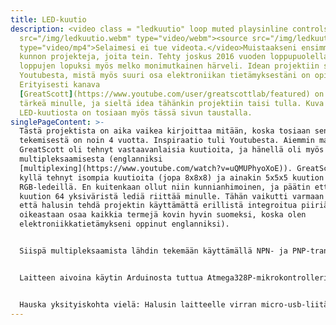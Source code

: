 ```yaml
---
title: LED-kuutio
description: <video class = "ledkuutio" loop muted playsinline controls><source
  src="/img/ledkuutio.webm" type="video/webm"><source src="/img/ledkuutio.mp4"
  type="video/mp4">Selaimesi ei tue videota.</video>Muistaakseni ensimmäisiä
  kunnon projekteja, joita tein. Tehty joskus 2016 vuoden loppupuolella. On
  loppujen lopuksi myös melko monimutkainen härveli. Idean projektiin sain
  Youtubesta, mistä myös suuri osa elektroniikan tietämyksestäni on opittu.
  Erityisesti kanava
  [GreatScott](https://www.youtube.com/user/greatscottlab/featured) on ollut
  tärkeä minulle, ja sieltä idea tähänkin projektiin taisi tulla. Kuva
  LED-kuutiosta on tosiaan myös tässä sivun taustalla.
singlePageContent: >-
  Tästä projektista on aika vaikea kirjoittaa mitään, koska tosiaan sen
  tekemisestä on noin 4 vuotta. Inspiraatio tuli Youtubesta. Aiemmin mainittu
  GreatScott oli tehnyt vastaavanlaisia kuutioita, ja hänellä oli myös video
  multipleksaamisesta (englanniksi
  [multiplexing](https://www.youtube.com/watch?v=uQMUPhyoXoE)). GreatScott oli
  kyllä tehnyt isompia kuutioita (jopa 8x8x8) ja ainakin 5x5x5 kuution
  RGB-ledeillä. En kuitenkaan ollut niin kunnianhimoinen, ja päätin että 4x4x4
  kuution 64 yksiväristä lediä riittää minulle. Tähän vaikutti varmaan myös se,
  että halusin tehdä projektin käyttämättä erillistä integroitua piiriä (IC, en
  oikeastaan osaa kaikkia termejä kovin hyvin suomeksi, koska olen
  elektroniikkatietämykseni oppinut englanniksi).


  Siispä multipleksaamista lähdin tekemään käyttämällä NPN- ja PNP-transistoreja. (Muistaakseni 2N2222 ja 2N2907. En näitä muistaakseni tähän tarkoitukseen varsinaisesti ostanut. Ostin vain Ebaysta jotain mitä halvalla sai, kun aloitin elektroniikkaharrastukseni.) Valitettavasti minulla ei ole tallella minkäänlaista piirikaaviota projektista. Avasin kuution ja tutkin vähän sen sisälmyksiä ja sen sekä muistini perusteella toteutin multipleksaamisen suurin piirtein niin, että erikseen voidaan jokaisen 4x4x4-kuution kerroksiin kytkeä anodeille +5V PNP-transistorilla. Tähän kuluu siis 4 mikrokontrollerin digitaalista ulostuloa. Jokaisessa kerroksessa on 4x4 = 16 lediä, ja näitä sitten multipleksataan NPN-transistoreilla riveittäin. Siis jokaista lediä kohti on transistori. Neljällä mikrokontrollerin ulostulolla voidaan kytkeä erikseen jokaisen rivin transistorit päälle. Sitten toisella neljällä ulostulolla jokaista saraketta voidaan hallita. Yhteensä siis mikrokontrollerin pinejä tarvitaan 12. Asia on toivottavasti selkeä. Tein nopeasti ja huvin vuoksi myös jonkinlaisen kaavion, joka ehkä selventää asiaa. En siis ihan täysin tarkasti muista teinkö kytkennät juuri kuten kuvassa, mutta ainakin suurin piirtein niin. Jossain välissä kytkennässä on tietenkin myös ledien virtaa rajoittavat resistorit. <img src="/LED-kuutio-circuit.png" class="profilePic" width="400px" style="float: right">


  Laitteen aivoina käytin Arduinosta tuttua Atmega328P-mikrokontrolleria. Ohjeen siihen, miten laitetta käytetään ilman Arduino-alustaa löysin tietenkin myös GreatScott-kanavalta. Muistan ajatelleeni, miten hyvä tuuri minulla oli, kun sain multipleksauksen tehtyä 12 digitaalisella ulostulolla, koska luulin että Atmega328p:ssä on 12 digitaalista ulostuloa. Joskus myöhemmin minulle selvisi, että analogisia sisääntuloja voi käyttää myös kuten kaikkia muitakin pinejä. LED-kuutiossa käytin 12 ledien vaatiman ulostulon lisäksi nappia, mutta kytkin sen analogiseen sisääntuloon ja luulin että sitä piniä ei voisi käyttää digitaalisena sisääntulona. No, eipä tuo haitannut, homma toimii. Laitteen ohjelmoinnista en muista kyllä oikeastaan mitään, enkä jaksa enää kauheasti perehtyä ohjelman toimintaperiaatteeseen. Laite on toiminut ainakin tähän mennessä, vaikka en varmaankaan ole optimoinut muistinkäyttöä tai muutenkaan tehnyt ohjelmaa kovin järkevästi.


  Hauska yksityiskohta vielä: Halusin laitteelle virran micro-usb-liitännästä, jotta kännykän laturia voisi käyttää virtalähteenä. En kuitenkaan silloin omistanut micro-usb-palikkaa, johon olisi saanut kolvattua helposti johtoja. Kotoa löytyi jokin vanha kännykkä, josta revin micro-usb-liitännän irti ja sain jotenkin kolvattua johdot kiinni oikeisiin paikkoihin ja sain sitten virran siitä.
---
```

